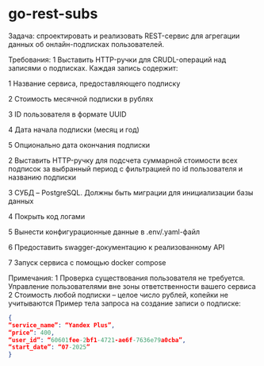 # go-rest-subs

Задача:
спроектировать
и
реализовать
REST-сервис для агрегации данных об
онлайн-подписках пользователей.


Требования:
1 Выставить HTTP-ручки для CRUDL-операций над записями о подписках. Каждая запись
содержит:

1 Название сервиса, предоставляющего подписку

2 Стоимость месячной подписки в рублях

3 ID пользователя в формате UUID

4 Дата начала подписки (месяц и год)

5 Опционально дата окончания подписки

2 Выставить HTTP-ручку для подсчета суммарной стоимости всех подписок за выбранный
период с фильтрацией по id пользователя и названию подписки

3 СУБД – PostgreSQL. Должны быть миграции для инициализации базы данных

4 Покрыть код логами

5 Вынести конфигурационные данные в .env/.yaml-файл

6 Предоставить swagger-документацию к реализованному API

7 Запуск сервиса с помощью docker compose

Примечания:
1 Проверка существования пользователя не требуется. Управление пользователями вне
зоны ответственности вашего сервиса
2 Стоимость любой подписки – целое число рублей, копейки не учитываются
Пример тела запроса на создание записи о подписке:
```json
{
“service_name”: “Yandex Plus”,
“price”: 400,
“user_id”: “60601fee-2bf1-4721-ae6f-7636e79a0cba”,
“start_date”: “07-2025”
}
```
